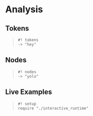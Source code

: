 Analysis
========

Tokens
------

>     #! tokens
>     -> "hey"

Nodes
-----

>     #! nodes
>     -> "yolo"

Live Examples
-------------

>     #! setup
>     require "./interactive_runtime"
